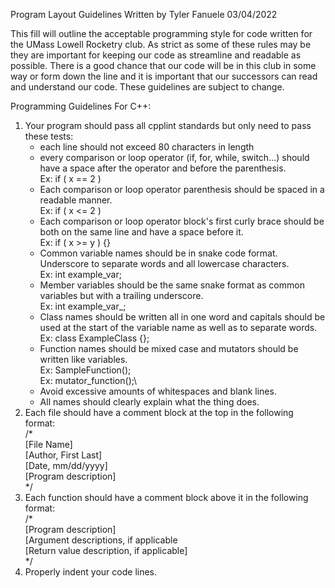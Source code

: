 Program Layout Guidelines
Written by Tyler Fanuele
03/04/2022

This fill will outline the acceptable programming style for code written for
the UMass Lowell Rocketry club. As strict as some of these rules may be they
are important for keeping our code as streamline and readable as possible.
There is a good chance that our code will be in this club in some way or 
form down the line and it is important that our successors can read and
understand our code. These guidelines are subject to change.

Programming Guidelines For C++:
1.  Your program should pass all cpplint standards but only need to pass these
    tests:
    -   each line should not exceed 80 characters in length
    -   every comparison or loop operator (if, for, while, switch...) should 
        have a space after the operator and before the parenthesis.\
        Ex: if ( x == 2 )
    -   Each comparison or loop operator parenthesis should be spaced in a 
        readable manner.\
        Ex: if ( x <= 2 )
    -   Each comparison or loop operator block's first curly brace should be
        both on the same line and have a space before it.\
        Ex: if ( x >= y ) {}
    -   Common variable names should be in snake code format. Underscore to 
        separate words and all lowercase characters.\
        Ex: int example_var;
    -   Member variables should be the same snake format as common variables
        but with a trailing underscore.\
        Ex: int example_var_;
    -   Class names should be written all in one word and capitals should be 
        used at the start of the variable name as well as to separate words.\
        Ex: class ExampleClass {};
    -   Function names should be mixed case and mutators should be written like
        variables.\
        Ex: SampleFunction();\
        Ex: mutator_function();\
    -   Avoid excessive amounts of whitespaces and blank lines. 
    -   All names should clearly explain what the thing does.
2.  Each file should have a comment block at the top in the following 
    format:\
    /*\
        [File Name]\
        [Author, First Last]\
        [Date, mm/dd/yyyy]\
        [Program description]\
    */
3.  Each function should have a comment block above it in the following
    format:\
    /*\
        [Program description]\
        [Argument descriptions, if applicable\
        [Return value description, if applicable]\
    */
4.  Properly indent your code lines.

